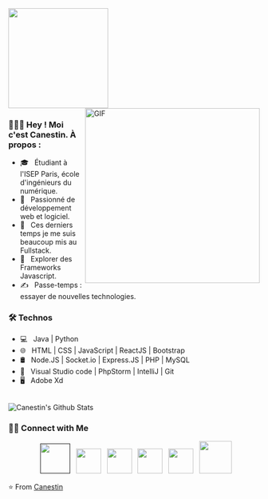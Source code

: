 
<img src="https://raw.githubusercontent.com/Canestin/myResources/270adb3819b3cb9425af71e762232d78e0a23f42/img/canou.gif?token=AX674BG7OZQ6X3MOJ4DKD33CXZC4A" width="200">
<img align="right" alt="GIF" src="https://github.com/Canestin/myResources/blob/main/img/pc.gif?raw=true" width="350"/>

<h3> 👨🏻‍💻 Hey ! Moi c'est Canestin. À propos : </h3>

- 🎓 &nbsp; Étudiant à l'ISEP Paris, école d'ingénieurs du numérique.
- 🌱 &nbsp; Passionné de développement web et logiciel.
- 🔭 &nbsp; Ces derniers temps je me suis beaucoup mis au Fullstack.
- 🤔 &nbsp; Explorer des Frameworks Javascript.
- ✍️ &nbsp; Passe-temps : essayer de nouvelles technologies. 

<h3>🛠 Technos </h3>

- 💻 &nbsp; Java | Python  
- 🌐 &nbsp; HTML | CSS | JavaScript | ReactJS | Bootstrap
- 🛢 &nbsp; Node.JS | Socket.io | Express.JS | PHP | MySQL
- 🔧 &nbsp; Visual Studio code | PhpStorm | IntelliJ | Git
- 🖥 &nbsp; Adobe Xd

<br>

<img align="center" src="https://github-readme-stats.vercel.app/api?username=Canestin&include_all_commits=true&count_private=true&show_icons=true&line_height=20&title_color=7A7ADB&icon_color=2234AE&text_color=D3D3D3&bg_color=0,000000,130F40" alt="Canestin's Github Stats">

</br>

<h3> 🤝🏻 Connect with Me </h3>

<p align="center">
&nbsp; <a href="" target="_blank"><img src="https://raw.githubusercontent.com/Canestin/myResources/2b3677e8e89978f2d43fd2b42b1d7598f948462d/img/siteweb.png" width="60" /></a>  
&nbsp; <a href="https://www.linkedin.com/in/ndong-ngoua/" target="_blank"><img src="https://raw.githubusercontent.com/Canestin/myResources/2b3677e8e89978f2d43fd2b42b1d7598f948462d/img/linkedin.png" width="50" /></a>  
&nbsp; <a href="mailto:canestinng@gmail.com" target="_blank"><img src="https://raw.githubusercontent.com/Canestin/myResources/2b3677e8e89978f2d43fd2b42b1d7598f948462d/img/gmail.png" width="50" /></a>  
&nbsp; <a href="https://www.facebook.com/profile.php?id=100070757420059" target="_blank"><img src="https://raw.githubusercontent.com/Canestin/myResources/2b3677e8e89978f2d43fd2b42b1d7598f948462d/img/fbk.png" width="50" /></a>
&nbsp; <a href="https://www.instagram.com/canestin_off/" target="_blank"><img src="https://raw.githubusercontent.com/Canestin/myResources/2b3677e8e89978f2d43fd2b42b1d7598f948462d/img/Instagram.png"  width="50" /></a>
&nbsp; <a href="https://twitter.com/CanestinN" target="_blank"><img src="https://raw.githubusercontent.com/Canestin/myResources/65f6ad4afc650d92bd7b4f83fd0c76e56258b3de/img/twitter.png"  width="65" /></a>
</p>

⭐️ From [Canestin](https://github.com/Canestin)
